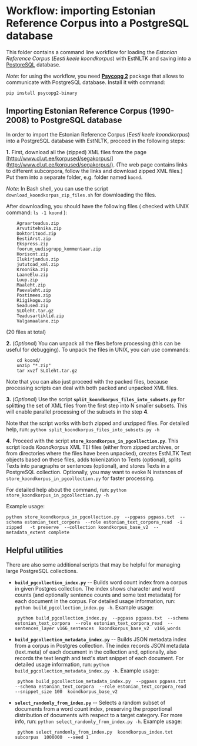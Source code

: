 # Workflow: importing Estonian Reference Corpus into a PostgreSQL database

This folder contains a command line workflow for loading the _Estonian Reference Corpus_ (_Eesti keele koondkorpus_) with EstNLTK and saving into a [PostgreSQL](https://www.postgresql.org) database. 

_Note_: for using the workflow, you need [**Psycopg 2**](https://www.psycopg.org) package that allows to communicate with PostgreSQL database. Install it with command:

	pip install psycopg2-binary

## Importing Estonian Reference Corpus (1990-2008) to PostgreSQL database

In order to import the Estonian Reference Corpus (_Eesti keele koondkorpus_) into a PostgreSQL database with EstNLTK, proceed in the following steps:

**1.** First, download all the (zipped) XML files from the page [http://www.cl.ut.ee/korpused/segakorpus/](http://www.cl.ut.ee/korpused/segakorpus/). (The web page contains links to different subcorpora, follow the links and download zipped XML files.) Put them into a separate folder, e.g. folder named `koond`.
 
   _Note_: In Bash shell, you can use the script `download_koondkorpus_zip_files.sh` for downloading the files.

   After downloading, you should have the following files ( checked with UNIX command: `ls -1 koond` ):
     
        Agraarteadus.zip
        Arvutitehnika.zip
        Doktoritood.zip
        EestiArst.zip
        Ekspress.zip
        foorum_uudisgrupp_kommentaar.zip
        Horisont.zip
        Ilukirjandus.zip
        jututoad_xml.zip
        Kroonika.zip
        LaaneElu.zip
        Luup.zip
        Maaleht.zip
        Paevaleht.zip
        Postimees.zip
        Riigikogu.zip
        Seadused.zip
        SLOleht.tar.gz
        Teadusartiklid.zip
        Valgamaalane.zip

  (20 files at total)

**2.** (_Optional_) You can unpack all the files before processing (this can be useful for debugging). To unpack the files in UNIX, you can use commands:

        cd koond/
        unzip "*.zip"
        tar xvzf SLOleht.tar.gz

  Note that you can also just proceed with the packed files, because processing scripts can deal with both packed and unpacked XML files.

**3.** (_Optional_) Use the script  **`split_koondkorpus_files_into_subsets.py`** for splitting the set of XML files from the first step into N smaller subsets. This will enable parallel processing of the subsets in the step **4**.

Note that the script works with both zipped and unzipped files. For detailed help, run: `python split_koondkorpus_files_into_subsets.py -h`

**4.** Proceed with the script **`store_koondkorpus_in_pgcollection.py`**. This script loads _Koondkorpus_ XML TEI files (either from zipped archives, or from directories where the files have been unpacked), creates EstNLTK Text objects based on these files, adds tokenization to Texts (optional), splits Texts into paragraphs or sentences (optional), and stores Texts in a PostgreSQL collection. Optionally, you may want to evoke N instances of 
`store_koondkorpus_in_pgcollection.py` for faster processing.

For detailed help about the command, run: `python store_koondkorpus_in_pgcollection.py -h`

Example usage:

	python store_koondkorpus_in_pgcollection.py  --pgpass pgpass.txt  --schema estonian_text_corpora  --role estonian_text_corpora_read  -i zipped   -t preserve  --collection koondkorpus_base_v2  --metadata_extent complete


## Helpful utilities

There are also some additional scripts that may be helpful for managing large PostgreSQL collections.

 * **`build_pgcollection_index.py`** -- Builds word count index from a corpus in given Postgres collection. The index shows character and word counts (and optionally sentence counts and some text metadata) for each document in the corpus. For detailed usage information, run: `python build_pgcollection_index.py -h`. Example usage:

	    python build_pgcollection_index.py  --pgpass pgpass.txt  --schema estonian_text_corpora  --role estonian_text_corpora_read  --sentences_layer v166_sentences  koondkorpus_base_v2  v166_words

 * **`build_pgcollection_metadata_index.py`** -- Builds JSON metadata index from a corpus in Postgres collection. The index records JSON metadata (text.meta) of each document in the collection and, optionally, also records the text length and  text's start snippet of each document. For detailed usage information, run: `python build_pgcollection_metadata_index.py -h`. Example usage:

	    python build_pgcollection_metadata_index.py  --pgpass pgpass.txt  --schema estonian_text_corpora  --role estonian_text_corpora_read  --snippet_size 100  koondkorpus_base_v2

 * **`select_randomly_from_index.py`** -- Selects a random subset of documents from a word count index, preserving the proportional distribution of documents with respect to a target category. For more info, run: `python select_randomly_from_index.py -h`. Example usage:

	    python select_randomly_from_index.py  koondkorpus_index.txt  subcorpus  1000000  --seed 1